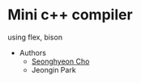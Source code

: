 # Mini c++ compiler

using flex, bison

- Authors
  - [Seonghyeon Cho](https://github.com/sh-cho/)
  - Jeongin Park
